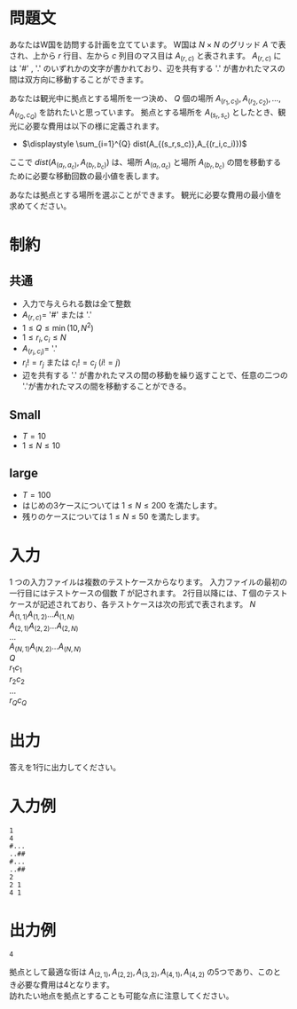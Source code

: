 # 問題文

あなたはW国を訪問する計画を立てています。
W国は $N × N$ のグリッド $A$ で表され、上から $r$ 行目、左から $c$ 列目のマス目は $A_{(r,c)}$ と表されます。
$A_{(r,c)}$ には '#' , '.' のいずれかの文字が書かれており、辺を共有する '.' が書かれたマスの間は双方向に移動することができます。

あなたは観光中に拠点とする場所を一つ決め、 $Q$ 個の場所 $A_{(r_1,c_1)},A_{(r_2,c_2)}, ... , A_{(r_Q,c_Q)}$ を訪れたいと思っています。
拠点とする場所を $A_{(s_r,s_c)}$ としたとき、観光に必要な費用は以下の様に定義されます。

- $\displaystyle \sum_{i=1}^{Q} dist(A_{(s_r,s_c)},A_{(r_i,c_i)})$

ここで $dist(A_{(a_r,a_c)},A_{(b_r,b_c)})$ は、場所 $A_{(a_r,a_c)}$ と場所 $A_{(b_r,b_c)}$ の間を移動するために必要な移動回数の最小値を表します。

あなたは拠点とする場所を選ぶことができます。
観光に必要な費用の最小値を求めてください。

# 制約
## 共通
* 入力で与えられる数は全て整数
* $A_{(r,c)}=$ '#' または '.'
* $1 \leq Q \leq \min(10,N^2)$
* $1 \leq r_i, c_i \leq N$
* $A_{(r_i,c_i)} =$ '.'
* $r_i != r_j$ または $c_i != c_j$ $(i != j)$
* 辺を共有する '.' が書かれたマスの間の移動を繰り返すことで、任意の二つの '.'が書かれたマスの間を移動することができる。

## Small
* $T = 10$  
* $1 \leq N \leq 10$  

## large
* $T = 100$  
* はじめの3ケースについては $1 \leq N \leq 200$ を満たします。  
* 残りのケースについては $1 \leq N \leq 50$ を満たします。

# 入力

1 つの入力ファイルは複数のテストケースからなります。
入力ファイルの最初の一行目にはテストケースの個数 $T$ が記されます。
2行目以降には、$T$ 個のテストケースが記述されており、各テストケースは次の形式で表されます。
$N$  
$A_{(1,1)} A_{(1,2)}  ...   A_{(1,N)}$  
$A_{(2,1)} A_{(2,2)}  ...   A_{(2,N)}$  
$...$  
$A_{(N,1)} A_{(N,2)}  ...   A_{(N,N)}$  
$Q$  
$r_1 c_1$  
$r_2 c_2$  
...  
$r_Q c_Q$  

# 出力
答えを1行に出力してください。

# 入力例

```
1
4
#...
..##
#...
..##
2
2 1
4 1
```

# 出力例

```
4
```
拠点として最適な街は $A_{(2,1)},A_{(2,2)},A_{(3,2)},A_{(4,1)},A_{(4,2)}$ の5つであり、このとき必要な費用は4となります。   
訪れたい地点を拠点とすることも可能な点に注意してください。
